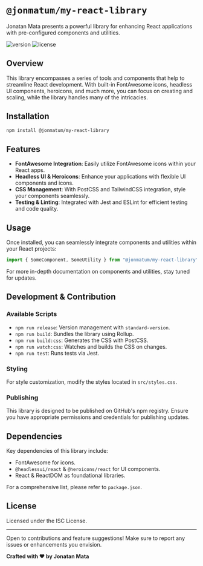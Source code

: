 # `@jonmatum/my-react-library`

Jonatan Mata presents a powerful library for enhancing React applications with pre-configured components and utilities.

![version](https://img.shields.io/badge/version-1.5.1-blue)
![license](https://img.shields.io/badge/license-ISC-green)

## Overview

This library encompasses a series of tools and components that help to streamline React development. With built-in FontAwesome icons, headless UI components, heroicons, and much more, you can focus on creating and scaling, while the library handles many of the intricacies.

## Installation

```bash
npm install @jonmatum/my-react-library
```

## Features

- **FontAwesome Integration**: Easily utilize FontAwesome icons within your React apps.
- **Headless UI & Heroicons**: Enhance your applications with flexible UI components and icons.
- **CSS Management**: With PostCSS and TailwindCSS integration, style your components seamlessly.
- **Testing & Linting**: Integrated with Jest and ESLint for efficient testing and code quality.

## Usage

Once installed, you can seamlessly integrate components and utilities within your React projects:

```javascript
import { SomeComponent, SomeUtility } from "@jonmatum/my-react-library";
```

For more in-depth documentation on components and utilities, stay tuned for updates.

## Development & Contribution

### Available Scripts

- `npm run release`: Version management with `standard-version`.
- `npm run build`: Bundles the library using Rollup.
- `npm run build:css`: Generates the CSS with PostCSS.
- `npm run watch:css`: Watches and builds the CSS on changes.
- `npm run test`: Runs tests via Jest.

### Styling

For style customization, modify the styles located in `src/styles.css`.

### Publishing

This library is designed to be published on GitHub's npm registry. Ensure you have appropriate permissions and credentials for publishing updates.

## Dependencies

Key dependencies of this library include:

- FontAwesome for icons.
- `@headlessui/react` & `@heroicons/react` for UI components.
- React & ReactDOM as foundational libraries.

For a comprehensive list, please refer to `package.json`.

## License

Licensed under the ISC License.

---

Open to contributions and feature suggestions! Make sure to report any issues or enhancements you envision.

**Crafted with ❤️ by Jonatan Mata**
